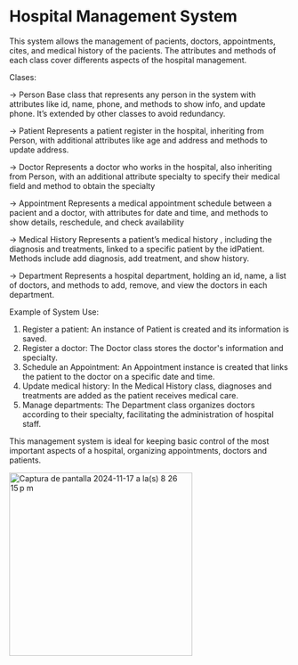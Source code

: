 # Hospital Management System
This system allows the management of pacients, doctors, appointments, cites, and medical history of the pacients. The attributes and methods of each class cover differents aspects of the hospital management.  

Clases: 

-> Person
Base class that represents any person in the system with attributes like id, name, phone, and methods to show info, and update phone. It’s extended by other classes to avoid redundancy.

-> Patient
Represents a patient register in the hospital, inheriting from Person, with additional attributes like age and address and methods to update address.   

-> Doctor
Represents a doctor who works in the hospital, also inheriting from Person, with an additional attribute specialty to specify their medical field and method to obtain the specialty 

-> Appointment
Represents a medical appointment schedule between a pacient and a doctor, with attributes for date and time, and methods to show details, reschedule, and check availability

-> Medical History
Represents a patient’s medical history , including the diagnosis and treatments, linked to a specific patient by the idPatient. Methods include add diagnosis, add treatment, and show history. 

-> Department
Represents a hospital department, holding an id, name, a list of doctors, and methods to add, remove, and view the doctors in each department. 

Example of System Use: 

1. Register a patient: An instance of Patient is created and its information is saved.
2. Register a doctor: The Doctor class stores the doctor's information and specialty.
3. Schedule an Appointment: An Appointment instance is created that links the patient to the doctor on a specific date and time.
4. Update medical history: In the Medical History class, diagnoses and treatments are added as the patient receives medical care.
5. Manage departments: The Department class organizes doctors according to their specialty, facilitating the administration of hospital staff.

This management system is ideal for keeping basic control of the most important aspects of a hospital, organizing appointments, doctors and patients.


<img width="329" alt="Captura de pantalla 2024-11-17 a la(s) 8 26 15 p m" src="https://github.com/user-attachments/assets/2de2183c-19e0-4c97-b5f8-cc566ac5350c">

